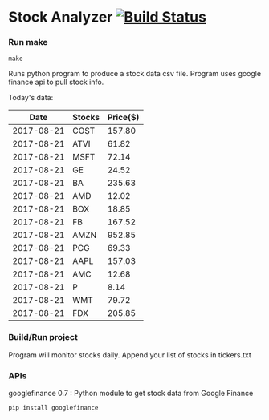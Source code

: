 # Stock Analyzer [![Build Status](https://travis-ci.org/ogoyal/StockAnalyzer.svg?branch=master)](https://travis-ci.org/ogoyal/StockAnalyzer)

### Run make
```
make
```

Runs python program to produce a stock data csv file. Program uses google finance api to pull stock info.

Today's data:

| Date| Stocks| Price($) | 
| --- | --- | ---  | 
| 2017-08-21| COST| 157.80 | 
| 2017-08-21| ATVI| 61.82 | 
| 2017-08-21| MSFT| 72.14 | 
| 2017-08-21| GE| 24.52 | 
| 2017-08-21| BA| 235.63 | 
| 2017-08-21| AMD| 12.02 | 
| 2017-08-21| BOX| 18.85 | 
| 2017-08-21| FB| 167.52 | 
| 2017-08-21| AMZN| 952.85 | 
| 2017-08-21| PCG| 69.33 | 
| 2017-08-21| AAPL| 157.03 | 
| 2017-08-21| AMC| 12.68 | 
| 2017-08-21| P| 8.14 | 
| 2017-08-21| WMT| 79.72 | 
| 2017-08-21| FDX| 205.85 | 

### Build/Run project

Program will monitor stocks daily. Append your list of stocks in tickers.txt

### APIs
googlefinance 0.7 : Python module to get stock data from Google Finance

```
pip install googlefinance
```

